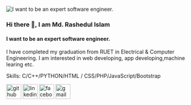 ![I want to be an expert  software engineer.](https://scontent.xx.fbcdn.net/v/t1.15752-9/319187834_459747033008325_443325703083327727_n.jpg?stp=dst-jpg_s403x403&_nc_cat=100&ccb=1-7&_nc_sid=aee45a&_nc_eui2=AeH5nG-6u6cwU-z9VS0AWTfV_RXT50e77r_9FdPnR7vuv84L88qN4hkYRmVjfih3ehPwxbuxvNgYp-_zUzJkbJhd&_nc_ohc=w7NnVRzOF50AX-OJ_0N&_nc_ad=z-m&_nc_cid=0&_nc_ht=scontent.xx&oh=03_AdRE4KiA8K4vEPxoI1lhqHq-_NHJmfpBMiH9IMtF-zkouw&oe=63BE8DDA)

### Hi there 👋, I am Md. Rashedul Islam
#### I want to be an expert  software engineer.

I have completed my graduation from RUET in Electrical & Computer Engineering. I  am interested in web developing, app developing,machine learing etc.

Skills: C/C++/PYTHON/HTML / CSS/PHP/JavaScript/Bootstrap


[<img src='https://cdn.jsdelivr.net/npm/simple-icons@3.0.1/icons/github.svg' alt='github' height='40'>](https://github.com/https://github.com/rashed072)  [<img src='https://cdn.jsdelivr.net/npm/simple-icons@3.0.1/icons/linkedin.svg' alt='linkedin' height='40'>](https://www.linkedin.com/in/https://www.linkedin.com/in/md-rashedul-islam-510b7b1b9/)  [<img src='https://cdn.jsdelivr.net/npm/simple-icons@3.0.1/icons/facebook.svg' alt='facebook' height='40'>](https://www.facebook.com/https://www.facebook.com/md.rashedulislam.50596)  [<img src='https://cdn.jsdelivr.net/npm/simple-icons@3.0.1/icons/gmail.svg' alt='gmail' height='40'>](rashedulislam072@gmail.com)  

